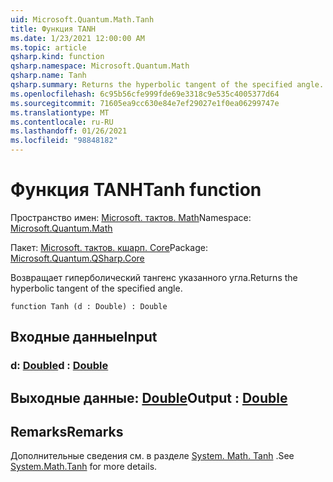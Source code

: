```yaml
---
uid: Microsoft.Quantum.Math.Tanh
title: Функция TANH
ms.date: 1/23/2021 12:00:00 AM
ms.topic: article
qsharp.kind: function
qsharp.namespace: Microsoft.Quantum.Math
qsharp.name: Tanh
qsharp.summary: Returns the hyperbolic tangent of the specified angle.
ms.openlocfilehash: 6c95b56cfe999fde69e3318c9e535c4005377d64
ms.sourcegitcommit: 71605ea9cc630e84e7ef29027e1f0ea06299747e
ms.translationtype: MT
ms.contentlocale: ru-RU
ms.lasthandoff: 01/26/2021
ms.locfileid: "98848182"
---
```

# <a name="tanh-function"></a><span data-ttu-id="2abbb-102">Функция TANH</span><span class="sxs-lookup"><span data-stu-id="2abbb-102">Tanh function</span></span>

<span data-ttu-id="2abbb-103">Пространство имен: [Microsoft. тактов. Math](xref:Microsoft.Quantum.Math)</span><span class="sxs-lookup"><span data-stu-id="2abbb-103">Namespace: [Microsoft.Quantum.Math](xref:Microsoft.Quantum.Math)</span></span>

<span data-ttu-id="2abbb-104">Пакет: [Microsoft. тактов. кшарп. Core](https://nuget.org/packages/Microsoft.Quantum.QSharp.Core)</span><span class="sxs-lookup"><span data-stu-id="2abbb-104">Package: [Microsoft.Quantum.QSharp.Core](https://nuget.org/packages/Microsoft.Quantum.QSharp.Core)</span></span>


<span data-ttu-id="2abbb-105">Возвращает гиперболический тангенс указанного угла.</span><span class="sxs-lookup"><span data-stu-id="2abbb-105">Returns the hyperbolic tangent of the specified angle.</span></span>

```qsharp
function Tanh (d : Double) : Double
```


## <a name="input"></a><span data-ttu-id="2abbb-106">Входные данные</span><span class="sxs-lookup"><span data-stu-id="2abbb-106">Input</span></span>

### <a name="d--double"></a><span data-ttu-id="2abbb-107">d: [Double](xref:microsoft.quantum.lang-ref.double)</span><span class="sxs-lookup"><span data-stu-id="2abbb-107">d : [Double](xref:microsoft.quantum.lang-ref.double)</span></span>





## <a name="output--double"></a><span data-ttu-id="2abbb-108">Выходные данные: [Double](xref:microsoft.quantum.lang-ref.double)</span><span class="sxs-lookup"><span data-stu-id="2abbb-108">Output : [Double](xref:microsoft.quantum.lang-ref.double)</span></span>



## <a name="remarks"></a><span data-ttu-id="2abbb-109">Remarks</span><span class="sxs-lookup"><span data-stu-id="2abbb-109">Remarks</span></span>

<span data-ttu-id="2abbb-110">Дополнительные сведения см. в разделе [System. Math. Tanh](https://docs.microsoft.com/dotnet/api/system.math.tanh) .</span><span class="sxs-lookup"><span data-stu-id="2abbb-110">See [System.Math.Tanh](https://docs.microsoft.com/dotnet/api/system.math.tanh) for more details.</span></span>